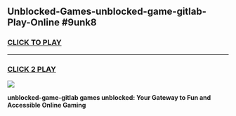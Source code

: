 
## Unblocked-Games-unblocked-game-gitlab-Play-Online #9unk8
<h3>
<a href="https://news.freeplayer.one?title=unblocked-game-gitlab&ref=3">CLICK TO PLAY</a></h3>
<hr>

<h3>
<a href="https://news.freeplayer.one?title=unblocked-game-gitlab&ref=3">CLICK 2 PLAY</a>
  
</h3>

<a href="https://news.freeplayer.one?title=unblocked-game-gitlab&ref=3"><img src="https://clearcache.store/games.png"></a>


**unblocked-game-gitlab games unblocked: Your Gateway to Fun and Accessible Online Gaming**
